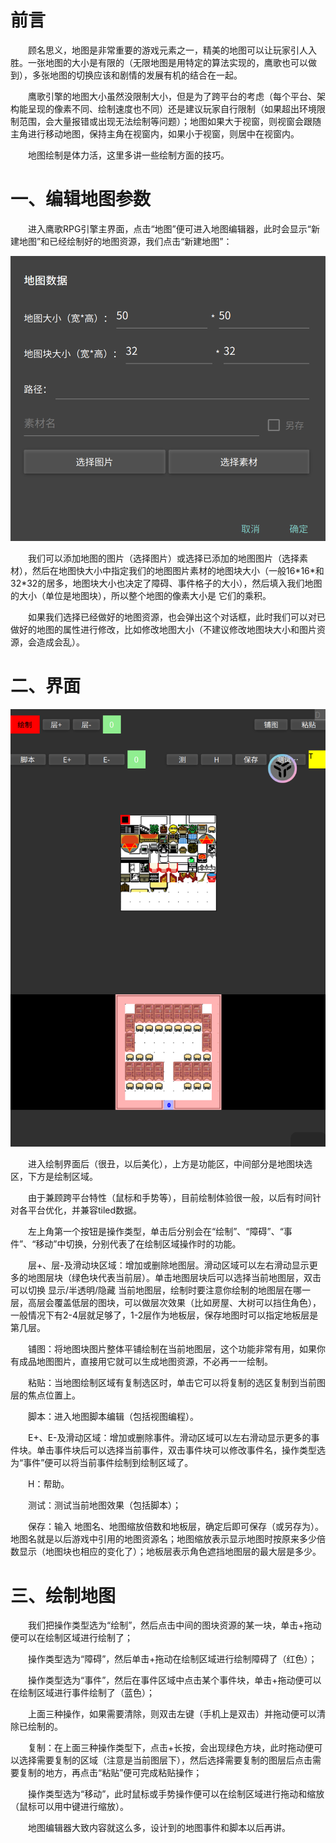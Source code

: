 # 前言

&emsp;&emsp;顾名思义，地图是非常重要的游戏元素之一，精美的地图可以让玩家引人入胜。一张地图的大小是有限的（无限地图是用特定的算法实现的，鹰歌也可以做到），多张地图的切换应该和剧情的发展有机的结合在一起。

&emsp;&emsp;鹰歌引擎的地图大小虽然没限制大小，但是为了跨平台的考虑（每个平台、架构能呈现的像素不同、绘制速度也不同）还是建议玩家自行限制（如果超出环境限制范围，会大量报错或出现无法绘制等问题）；地图如果大于视窗，则视窗会跟随主角进行移动地图，保持主角在视窗内，如果小于视窗，则居中在视窗内。

&emsp;&emsp;地图绘制是体力活，这里多讲一些绘制方面的技巧。

# 一、编辑地图参数

&emsp;&emsp;进入鹰歌RPG引擎主界面，点击“地图”便可进入地图编辑器，此时会显示“新建地图”和已经绘制好的地图资源，我们点击“新建地图”：

![1702874142848](image/4.制作地图/1702874142848.png)

&emsp;&emsp;我们可以添加地图的图片（选择图片）或选择已添加的地图图片（选择素材），然后在地图快大小中指定我们的地图图片素材的地图块大小（一般16\*16*和32\*32的居多，地图块大小也决定了障碍、事件格子的大小），然后填入我们地图的大小（单位是地图块），所以整个地图的像素大小是 它们的乘积。

&emsp;&emsp;如果我们选择已经做好的地图资源，也会弹出这个对话框，此时我们可以对已做好的地图的属性进行修改，比如修改地图大小（不建议修改地图块大小和图片资源，会造成会乱）。

# 二、界面

![1702875174211](image/4.制作地图/1702875174211.png)

&emsp;&emsp;进入绘制界面后（很丑，以后美化），上方是功能区，中间部分是地图块选区，下方是绘制区域。

&emsp;&emsp;由于兼顾跨平台特性（鼠标和手势等），目前绘制体验很一般，以后有时间针对各平台优化，并兼容tiled数据。

&emsp;&emsp;左上角第一个按钮是操作类型，单击后分别会在“绘制”、“障碍”、“事件”、“移动”中切换，分别代表了在绘制区域操作时的功能。

&emsp;&emsp;层+、层-及滑动块区域：增加或删除地图层。滑动区域可以左右滑动显示更多的地图层块（绿色块代表当前层）。单击地图层块后可以选择当前地图层，双击可以切换 显示/半透明/隐藏 当前地图层，绘制时要注意你绘制的地图层在哪一层，高层会覆盖低层的图块，可以做层次效果（比如房屋、大树可以挡住角色），一般情况下有2-4层就足够了，1-2层作为地板层，保存地图时可以指定地板层是第几层。

&emsp;&emsp;铺图：将地图块图片整体平铺绘制在当前地图层，这个功能非常有用，如果你有成品地图图片，直接用它就可以生成地图资源，不必再一一绘制。

&emsp;&emsp;粘贴：当地图绘制区域有复制选区时，单击它可以将复制的选区复制到当前图层的焦点位置上。

&emsp;&emsp;脚本：进入地图脚本编辑（包括视图编程）。

&emsp;&emsp;E+、E-及滑动区域：增加或删除事件。滑动区域可以左右滑动显示更多的事件块。单击事件块后可以选择当前事件，双击事件块可以修改事件名，操作类型选为“事件”便可以将当前事件绘制到绘制区域了。

&emsp;&emsp;H：帮助。

&emsp;&emsp;测试：测试当前地图效果（包括脚本）；

&emsp;&emsp;保存：输入 地图名、地图缩放倍数和地板层，确定后即可保存（或另存为）。地图名就是以后游戏中引用的地图资源名；地图缩放表示显示地图时按原来多少倍数显示（地图块也相应的变化了）；地板层表示角色遮挡地图层的最大层是多少。

# 三、绘制地图

&emsp;&emsp;我们把操作类型选为“绘制”，然后点击中间的图块资源的某一块，单击+拖动便可以在绘制区域进行绘制了；

&emsp;&emsp;操作类型选为“障碍”，然后单击+拖动在绘制区域进行绘制障碍了（红色）；

&emsp;&emsp;操作类型选为“事件”，然后在事件区域中点击某个事件块，单击+拖动便可以在绘制区域进行事件绘制了（蓝色）；

&emsp;&emsp;上面三种操作，如果需要清除，则双击左键（手机上是双击）并拖动便可以清除已绘制的。

&emsp;&emsp;复制：在上面三种操作类型下，点击+长按，会出现绿色方块，此时拖动便可以选择需要复制的区域（注意是当前图层下），然后选择需要复制的图层后点击需要复制的地方，再点击“粘贴”便可完成粘贴操作；

&emsp;&emsp;操作类型选为“移动”，此时鼠标或手势操作便可以在绘制区域进行拖动和缩放（鼠标可以用中键进行缩放）。

&emsp;&emsp;地图编辑器大致内容就这么多，设计到的地图事件和脚本以后再讲。
